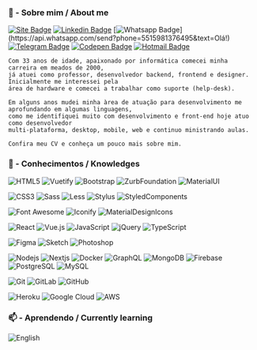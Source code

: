 ### 👀 - Sobre mim / About me


[![Site Badge](https://img.shields.io/badge/-Site-000000?style=for-the-badge&logo=react&logoColor=white&link=https://jorgebrunetto.com.br)](https://www.linkedin.com/in/jorgebrunetto/)
[![Linkedin Badge](https://img.shields.io/badge/-LinkedIn-blue?style=for-the-badge&logo=Linkedin&logoColor=white&link=https://www.linkedin.com/in/jorgebrunetto/)](https://www.linkedin.com/in/jorgebrunetto/)
[![Whatsapp Badge](https://img.shields.io/badge/-Whatsapp-4CA143?style=for-the-badge&labelColor=4CA143&logo=whatsapp&logoColor=white&link=https://api.whatsapp.com/send?phone=5515981376495&text=Olá!)](https://api.whatsapp.com/send?phone=5515981376495&text=Olá!)
[![Telegram Badge](https://img.shields.io/badge/-Telegram-1ca0f1?style=for-the-badge&labelColor=1ca0f1&logo=telegram&logoColor=white&link=https://t.me/jorgebrunetto)](https://t.me/jorgebrunetto)
[![Codepen Badge](https://img.shields.io/badge/-Codepen-000000?style=for-the-badge&logo=codepen&logoColor=white&link=https://codepen.io/jorgebrunetto)](https://codepen.io/jorgebrunetto)
[![Hotmail Badge](https://img.shields.io/badge/-Hotmail-0078D4?style=for-the-badge&logo=microsoft-outlook&logoColor=white&link=mailto:jorgebrunetto@hotmail.com)](mailto:jorgebrunettot@hotmail.com)

    Com 33 anos de idade, apaixonado por informática comecei minha carreira em meados de 2000,
    já atuei como professor, desenvolvedor backend, frontend e designer. Inicialmente me interessei pela
    área de hardware e comecei a trabalhar como suporte (help-desk).

    Em alguns anos mudei minha àrea de atuação para desenvolvimento me aprofundando em algumas linguagens,
    como me identifiquei muito com desenvolvimento e front-end hoje atuo como desenvolvedor
    multi-plataforma, desktop, mobile, web e continuo ministrando aulas.

    Confira meu CV e conheça um pouco mais sobre mim.

### 🌱 - Conhecimentos / Knowledges

![HTML5](https://img.shields.io/badge/-HTML5-000?style=for-the-badge&logo=html5&logoColor=E34F26)
![Vuetify](https://img.shields.io/badge/-Vuetify-000?style=for-the-badge&logo=vuetify&logoColor=1867C0)
![Bootstrap](https://img.shields.io/badge/-Bootstrap-000?style=for-the-badge&logo=bootstrap&logoColor=7952B3)
![ZurbFoundation](https://img.shields.io/badge/-Zurb%20Foundation-000?style=for-the-badge&logo=favro)
![MaterialUI](https://img.shields.io/badge/-MaterialUI-000?style=for-the-badge&logo=material-ui)

![CSS3](https://img.shields.io/badge/-CSS3-000?style=for-the-badge&logo=css3&logoColor=1572B6)
![Sass](https://img.shields.io/badge/-Sass-000?style=for-the-badge&logo=sass)
![Less](https://img.shields.io/badge/-Less-000?style=for-the-badge&logo=sass)
![Stylus](https://img.shields.io/badge/-Stylus-000?style=for-the-badge&logo=stylus)
![StyledComponents](https://img.shields.io/badge/-Stylus-000?style=for-the-badge&logo=styledcomponents)

![Font Awesome](https://img.shields.io/badge/-Font%20Awesome-000?style=for-the-badge&logo=font-awesome&logoColor=339AF0)
![Iconify](https://img.shields.io/badge/-Iconify-000?style=for-the-badge&logo=iconify)
![MaterialDesignIcons](https://img.shields.io/badge/-Material%20Design%20Icons-000?style=for-the-badge&logo=material-design-icons&logoColor=2196F3)

![React](https://img.shields.io/badge/-React-000?style=for-the-badge&logo=react)
![Vue.js](https://img.shields.io/badge/-Vuejs-000?style=for-the-badge&logo=vue.js&logoColor=4FC08D)
![JavaScript](https://img.shields.io/badge/-JavaScript-000?style=for-the-badge&logo=javascript&logoColor=F7DF1E)
![jQuery](https://img.shields.io/badge/-jQuery-000?style=for-the-badge&logo=jquery&logoColor=0769AD)
![TypeScript](https://img.shields.io/badge/-TypeScript-000?style=for-the-badge&logo=typescript&logoColor=3178C6)

![Figma](https://img.shields.io/badge/-Figma-000?style=for-the-badge&logo=figma&logoColor=F24E1E)
![Sketch](https://img.shields.io/badge/-Sketch-000?style=for-the-badge&logo=sketch)
![Photoshop](https://img.shields.io/badge/-Photoshop-000?style=for-the-badge&logo=adobe-photoshop)

![Nodejs](https://img.shields.io/badge/-Nodejs-000?style=for-the-badge&logo=Node.js&logoColor=339933)
![Nextjs](https://img.shields.io/badge/-Nextjs-000?style=for-the-badge&logo=Next.js)
![Docker](https://img.shields.io/badge/-Docker-000?style=for-the-badge&logo=docker)
![GraphQL](https://img.shields.io/badge/-GraphQL-000?style=for-the-badge&logo=graphql&logoColor=E10098)
![MongoDB](https://img.shields.io/badge/-MongoDB-000?style=for-the-badge&logo=mongodb&logoColor=47A248)
![Firebase](https://img.shields.io/badge/-Firebase-000?style=for-the-badge&logo=firebase)
![PostgreSQL](https://img.shields.io/badge/-PostgreSQL-000?style=for-the-badge&logo=postgresql)
![MySQL](https://img.shields.io/badge/-MySQL-000?style=for-the-badge&logo=mysql)

![Git](https://img.shields.io/badge/-Git-000?style=for-the-badge&logo=git)
![GitLab](https://img.shields.io/badge/-GitLab-000?style=for-the-badge&logo=gitlab)
![GitHub](https://img.shields.io/badge/-GitHub-000?style=for-the-badge&logo=github)

![Heroku](https://img.shields.io/badge/-Heroku-000?style=for-the-badge&logo=heroku)
![Google Cloud](https://img.shields.io/badge/Google%20Cloud-000?style=for-the-badge&logo=google-cloud)
![AWS](https://img.shields.io/badge/Amazon%20AWS-000?style=for-the-badge&logo=amazon-aws&logoColor=FF9900)

### 📫 - Aprendendo / Currently learning

![English](https://img.shields.io/badge/English-000?style=for-the-badge&logo=bookstack)

